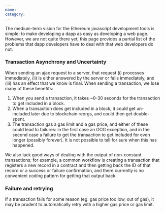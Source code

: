 ```yaml
---
name: 
category: 
---
```


The medium-term vision for the Ethereum javascript development tools is simple: to make developing a dapp as easy as developing a web page. However, we are not quite there yet; this page provides a partial list of the problems that dapp developers have to deal with that web developers do not.

### Transaction Asynchrony and Uncertainty

When sending an ajax request to a server, that request (i) processes immediately, (ii) is either answered by the server or fails immediately, and (iii) has an effect that we know is final. When sending a transaction, we lose many of these benefits:

1. When you send a transaction, it takes ~0-30 seconds for the transaction to get included in a block.
2. When a transaction does get included in a block, it could get un-included later due to blockchain reorgs, and could then get double-spent.
3. The transaction gas a gas limit and a gas price, and either of these could lead to failures: in the first case an OOG exception, and in the second case a failure to get the transaction to get included for even longer (possibly forever). It is not possible to tell for sure when this has happened.

We also lack good ways of dealing with the output of non-constant transactions; for example, a common workflow is creating a transaction that registers a new record in a contract and then getting back the ID of that record or a success or failure confirmation, and there currently is no convenient coding pattern for getting that output back.

### Failure and retrying

If a transaction fails for some reason (eg. gas price too low, out of gas), it may be prudent to automatically retry with a higher gas price or gas limit.